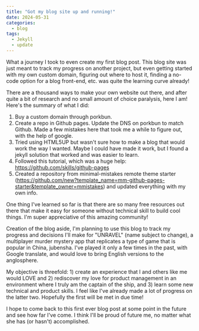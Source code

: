 ```yaml
---
title: "Got my blog site up and running!"
date: 2024-05-31
categories:
  - blog
tags:
  - Jekyll
  - update
---
```


What a journey I took to even create my first blog post. This blog site was just meant to track my progress on another project, but even getting started with my own custom domain, figuring out where to host it, finding a no-code option for a blog front-end, etc. was quite the learning curve already!

There are a thousand ways to make your own website out there, and after quite a bit of research and no small amount of choice paralysis, here I am! Here's the summary of what I did:
1. Buy a custom domain through porkbun. 
2. Create a repo in Github pages. Update the DNS on porkbun to match Github. Made a few mistakes here that took me a while to figure out, with the help of google.
3. Tried using HTML5UP but wasn't sure how to make a blog that would work the way I wanted. Maybe I could have made it work, but I found a jekyll solution that worked and was easier to learn.
4. Followed this tutorial, which was a huge help: https://github.com/skills/github-pages
5. Created a repository from minimal-mistakes remote theme starter (https://github.com/new?template_name=mm-github-pages-starter&template_owner=mmistakes) and updated everything with my own info. 

One thing I've learned so far is that there are so many free resources out there that make it easy for someone without technical skill to build cool things. I'm super appreciative of this amazing community!

Creation of the blog aside, I'm planning to use this blog to track my progress and decisions I'll make for "UNRAVEL" (name subject to change), a multiplayer murder mystery app that replicates a type of game that is popular in China, jubensha. I've played it only a few times in the past, with Google translate, and would love to bring English versions to the anglosphere.

My objective is threefold: 1) create an experience that I and others like me would LOVE and 2) rediscover my love for product management in an environment where I truly am the captain of the ship, and 3) learn some new technical and product skills. I feel like I've already made a lot of progress on the latter two. Hopefully the first will be met in due time! 

I hope to come back to this first ever blog post at some point in the future and see how far I've come. I think I'll be proud of future me, no matter what she has (or hasn't) accomplished. 

